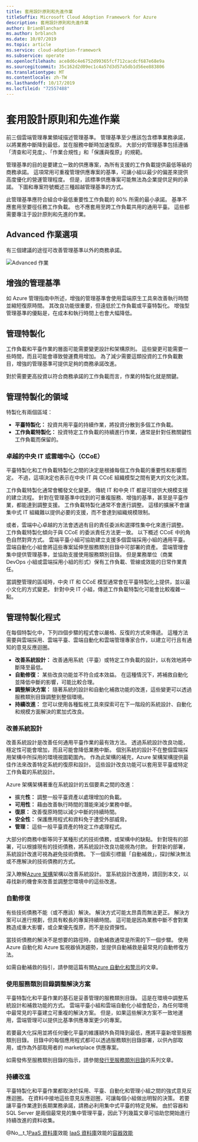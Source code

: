 ```yaml
---
title: 套用設計原則和先進作業
titleSuffix: Microsoft Cloud Adoption Framework for Azure
description: 套用設計原則和先進作業
author: BrianBlanchard
ms.author: brblanch
ms.date: 10/07/2019
ms.topic: article
ms.service: cloud-adoption-framework
ms.subservice: operate
ms.openlocfilehash: ace8d6c4e6752d99365fcf712cacdcf687e68e9a
ms.sourcegitcommit: 35c162d2d09ec1c4a57d3d57a5db1d56ee883806
ms.translationtype: MT
ms.contentlocale: zh-TW
ms.lasthandoff: 10/17/2019
ms.locfileid: "72557488"
---
```

# <a name="apply-design-principles-and-advanced-operations"></a>套用設計原則和先進作業

前三個雲端管理專業領域描述管理基準。 管理基準至少應該包含標準業務承諾，以將業務中斷降到最低，並在服務中斷時加速復原。 大部分的管理基準包括遵循「清查和可見度」、「作業合規性」和「保護與復原」的規範。

管理基準的目的是要建立一致的供應專案，為所有支援的工作負載提供最低等級的商務承諾。 這項常用可重複管理供應專案的基準，可讓小組以最少的偏差來提供高度優化的營運管理程度。 但是，該標準供應專案可能無法為企業提供足夠的承諾。 下圖和專案符號概述三種超越管理基準的方式。

此管理基準應符合組合中最低重要性工作負載的 80% 所需的最小承諾。 基準不應套用至要徑任務工作負載。 也不應套用至跨工作負載共用的通用平臺。 這些都需要專注于設計原則和先進的作業。

## <a name="advanced-operations-options"></a>Advanced 作業選項

有三個建議的途徑可改善管理基準以外的商務承諾。

![Advanced 作業](../_images/manage/beyond-the-baseline.png)

## <a name="enhanced-management-baseline"></a>增強的管理基準

如 Azure 管理指南中所述，增強的管理基準會使用雲端原生工具來改善執行時間並縮短復原時間。 其改良功能很重要，但遠低於工作負載或平臺特製化。 增強型管理基準的優點是，在成本和執行時間上也會大幅降低。

## <a name="management-specialization"></a>管理特製化

工作負載和平臺作業的層面可能需要變更設計和架構原則。 這些變更可能需要一些時間，而且可能會導致營運費用增加。 為了減少需要這類投資的工作負載數目，增強的管理基準可提供足夠的商務承諾改進。

對於需要更高投資以符合商務承諾的工作負載而言，作業的特製化就是關鍵。

## <a name="areas-of-management-specialization"></a>管理特製化的領域

特製化有兩個區域：

- **平臺特製化：** 投資共用平臺的持續作業，將投資分散到多個工作負載。
- **工作負載特製化：** 投資特定工作負載的持續進行作業，通常是針對任務關鍵性工作負載而保留的。

### <a name="central-it-or-cloud-center-of-excellence-ccoe"></a>卓越的中央 IT 或雲端中心（CCoE）

平臺特製化和工作負載特製化之間的決定是根據每個工作負載的重要性和影響而定。 不過，這項決定也表示在中央 IT 與 CCoE 組織模型之間有更大的文化決策。

工作負載特製化通常會觸發文化變更。 傳統 IT 和中央 IT 都是可提供大規模支援的建立流程。 針對在管理基準中找到的可重複服務、增強的基準，甚至是平臺作業，都能達到調整支援。 工作負載特製化通常不會進行調整。 這樣的擴展不會讓集中式 IT 組織難以提供必要的支援，而不會達到組織規模限制。

或者，雲端中心卓越的方法會透過有目的責任委派和選擇性集中化來進行調整。 工作負載特製化傾向于與 CCoE 的委派責任方法更一致。 以下概述 CCoE 中的角色自然對齊方式。 雲端平臺小組可協助建立支援多個雲端採用小組的通用平臺。 雲端自動化小組會將這些專案延伸至服務類別目錄中可部署的資產。 雲端管理會集中提供管理基準，並協助支援使用服務類別目錄。 但是業務單位（商業 DevOps 小組或雲端採用小組的形式）保有工作負載、管線或效能的日常作業責任。

當調整管理的區域時，中央 IT 和 CCoE 模型通常會在平臺特製化上提供，並以最小文化的方式變更。 針對中央 IT 小組，傳遞工作負載特製化可能會比較複雜一點。

## <a name="management-specialization-processes"></a>管理特製化程式

在每個特製化中，下列四個步驟的程式會以嚴格、反復的方式來傳遞。 這種方法需要與雲端採用、雲端平臺、雲端自動化和雲端管理專家合作，以建立可行且有通知的意見反應迴圈。

- **改善系統設計：** 改善通用系統（平臺）或特定工作負載的設計，以有效地將中斷降至最低。
- **自動修復：** 某些改良功能並不符合成本效益。 在這種情況下，將補救自動化並降低中斷的影響，可能比較合理。
- **調整解決方案：** 隨著系統的設計和自動化補救功能的改進，這些變更可以透過服務類別目錄調整到整個環境。
- **持續改進：** 您可以使用各種監視工具來探索可在下一階段的系統設計、自動化和規模方面解決的累加式改良。

### <a name="improve-system-design"></a>改善系統設計

改善系統設計是改善任何通用平臺作業的最有效方法。 透過系統設計改良功能，穩定性可能會增加，而且可能會降低業務中斷。 個別系統的設計不在整個雲端採用架構中所採用的環境視圖範圍內。 作為此架構的補充，Azure 架構架構提供最佳作法來改善特定系統的復原和設計。 這些設計改良功能可以套用至平臺或特定工作負載的系統設計。

Azure 架構架構著重在系統設計的五個要素之間的改進：

- 擴充**性：** 調整一般平臺資產以處理增加的負載。
- **可用性：** 藉由改善執行時間的潛能來減少業務中斷。
- **復原：** 改善復原時間以減少中斷的持續時間。
- **安全性：** 保護應用程式和資料免于遭受外部威脅。
- **管理：** 這些一般平臺資產的特定工作處理程式。

大部分的商務中斷等同于某種形式的技術債務，或架構中的缺點。 針對現有的部署，可以根據現有的技術債務，將系統設計改良功能視為付款。 針對新的部署，系統設計改進可視為避免技術債務。 下一個索引標籤「自動補救」，探討解決無法或不應解決的技術債務的方式。

深入瞭解[Azure 架構](https://docs.microsoft.com/azure/architecture/guide/pillars)架構以改善系統設計。 當系統設計改進時，請回到本文，以尋找新的機會來改善並調整您環境中的這些改進。

### <a name="automated-remediation"></a>自動修復

有些技術債務不能（或不應該）解決。 解決方式可能太昂貴而無法更正。 解決方案可以進行規劃，但具有較長的專案持續時間。 這可能是因為業務中斷不會對業務造成重大影響，或企業優先復原，而不是投資彈性。

當技術債務的解決不是想要的路徑時，自動補救通常是所需的下一個步驟。 使用 Azure 自動化和 Azure 監視器偵測趨勢，並提供自動補救是最常見的自動修復方法。

如需自動補救的指引，請參閱這篇有關[Azure 自動化和警示](https://docs.microsoft.com/azure/automation/automation-create-alert-triggered-runbook)的文章。

### <a name="scale-the-solution-with-a-service-catalog"></a>使用服務類別目錄調整解決方案

平臺特製化和平臺作業的基石是妥善管理的服務類別目錄。 這是在環境中調整系統設計和補救功能的方式。 雲端平臺小組和雲端自動化小組會配合，為任何環境中最常見的平臺建立可重複的解決方案。 但是，如果這些解決方案不一致地運用，雲端管理可以提供比基準供應專案更少的專案。

若要最大化採用並將任何優化平臺的維護額外負荷降到最低，應將平臺新增至服務類別目錄。 目錄中的每個應用程式都可以透過服務類別目錄部署，以供內部取用，或作為外部取用者的 marketplace 供應專案。

如需發佈至服務類別目錄的指示，請參閱[發行至服務類別目錄](https://docs.microsoft.com/azure/managed-applications/publish-service-catalog-app)的系列文章。

### <a name="continuous-improvement"></a>持續改進

平臺特製化和平臺作業都取決於採用、平臺、自動化和管理小組之間的強式意見反應迴圈。 在資料中接地這些意見反應迴圈，可讓每個小組做出明智的決策。 若要讓平臺作業達到長期業務承諾，請務必利用集中式平臺的特定見解。 由於容器和 SQL Server 是兩個最常見的集中管理平臺，因此下列幾篇文章可協助您開始進行持續改進的資料收集。

@No__t_1[PaaS 資料庫](https://docs.microsoft.com/azure/azure-monitor/insights/azure-sql)效能 
[IaaS 資料庫](https://docs.microsoft.com/azure/azure-monitor/insights/sql-assessment)效能的[容器效能](https://docs.microsoft.com/azure/azure-monitor/insights/container-insights-overview)
